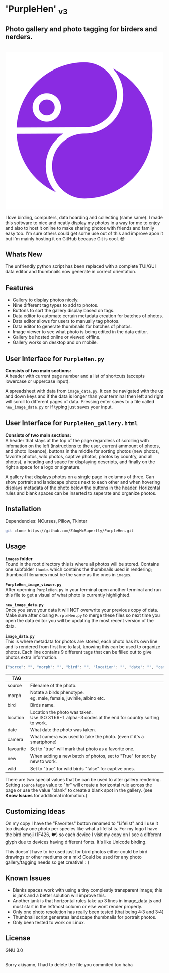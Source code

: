 # 'PurpleHen' <sub>v3</sub>
## Photo gallery and photo tagging for birders and nerders.

<p align="center"><br>
<img src="https://github.com/ZdogMcSuperfly/PurpleHen/blob/main/favicon.svg"></p>

I love birding, computers, data hoarding and collecting (same same). I made this software to nice and neatly display my photos in a way for me to enjoy and also to host it online to make sharing photos with friends and family easy too. I'm sure others could get some use out of this and improve apon it but I'm mainly hosting it on GitHub because Git is cool. 😎

## Whats New
The unfriendly python script has been replaced with a complete TUI/GUI data editor and thumbnails now generate in correct orientation.

## Features
- Gallery to display photos nicely.
- Nine different tag types to add to photos.
- Buttons to sort the gallery display based on tags.
- Data editor to automate certain metadata creation for batches of photos.
- Data editor allows for users to manually tag photos.
- Data editor to generate thumbnails for batches of photos.
- Image viewer to see what photo is being edited in the data editor.
- Gallery be hosted online or viewed offline.
- Gallery works on desktop and on mobile.

## User Interface for `PurpleHen.py`
__Consists of two main sections:__<br>
A header with current page number and a list of shortcuts (accepts lowercase or uppercase input).

A spreadsheet with data from `image_data.py`. It can be navigated with the up and down keys and if the data is longer than your terminal then left and right will scroll to different pages of data. Pressing enter saves to a file called `new_image_data.py` or if typing just saves your input.

## User Interface for `PurpleHen_gallery.html`
__Consists of two main sections:__<br>
A header that stays at the top of the page regardless of scrolling with infomation on the left (instructions to the user, current ammount of photos, and photo liceance), buttons in the middle for sorting photos (new photos, favorite photos, wild photos, captive photos, photos by country, and all photos), a heading and space for displaying descripts, and finally on the right a space for a logo or signature.

A gallery that displays photos on a single page in columns of three. Can show portrait and landscape photos next to each other and when hovering displays metadata of the photo below the buttons in the header. Horizontal rules and blank spaces can be inserted to seperate and organize photos.

## Installation
Dependencies: NCurses, Pillow, Tkinter
```sh
git clone https://github.com/ZdogMcSuperfly/PurpleHen.git
```
## Usage
__`images` folder__<br>
Found in the root directory this is where all photos will be stored. Contains one subfolder `thumbs` which contains the thumbnails used in rendering; thumbnail filenames must be the same as the ones in `images`.

__`PurpleHen_image_viewer.py`__<br>
After operning `PurpleHen.py` in your terminal open another terminal and run this file to get a visual of what photo is currently highlighted.

__`new_image_data.py`__<br>
Once you save your data it will NOT overwrite your previous copy of data. Make sure after closing `PurpleHen.py` to merge these files so next time you open the data editor you will be updating the most recent version of the data.

__`image_data.py`__<br>
This is where metadata for photos are stored, each photo has its own line and is rendered from first line to last, knowing this can be used to organize photos. Each line contains 9 different tags that can be filled out to give photos extra information.
<br>
```js
{"sorce": "", "morph": "", "bird": "", "location": "", "date": "", "camera": "", "favourite": "", "new": "", "wild": ""},
```
| TAG  ||
| ------------- | ------------- |
| source  | Filename of the photo. |
| morph  | Notate a birds phenotype.<br> eg. male, female, juvinile, albino etc. |
| bird  | Birds name. |
| location  | Location the photo was taken.<br> Use ISO 3166-1 alpha-3 codes at the end for country sorting to work. |
| date  | What date the photo was taken. |
| camera  | What camera was used to take the photo. (even if it's a smartphone)  |
| favourite  | Set to "true" will mark that photo as a favorite one.|
| new  | When adding a new batch of photos, set to "True" for sort by new to work.|
| wild  | Set to "true" for wild birds "false" for captive ones.|

There are two special values that be can be used to alter gallery rendering. Setting `source` tags value to "hr" will create a horizontal rule across the page or use the value "blank" to create a blank spot in the gallery. (see __Know Issues__ for additional infomation.)

## Customizing Ideas
On my copy I have the "Favorites" button renamed to "Lifelist" and I use it too display one photo per species like what a lifelist is.
For my logo I have the bird emoji (1F426, 🐦) so each device I visit my copy on I see a different glyph due to devices having different fonts. It's like Unicode birding.

This doesn't have to be used just for bird photos either could be bird drawings or other mediums or a mix! Could be used for any photo gallery/tagging needs so get creative! : )

## Known Issues
- Blanks spaces work with using a tiny compleatly transparent image; this is jank and a better solution will improve this.
- Another jank is that horizontal rules take up 3 lines in image_data.js and must start in the leftmost column or else wont render properly.
- Only one photo resolution has really been tested (that being 4:3 and 3:4)
- Thumbnail script generates landscape thumbnails for portrait photos.
- Only been tested to work on Linux.

## License
GNU 3.0
## 
Sorry akiyamn, I had to delete the file you commited too haha
